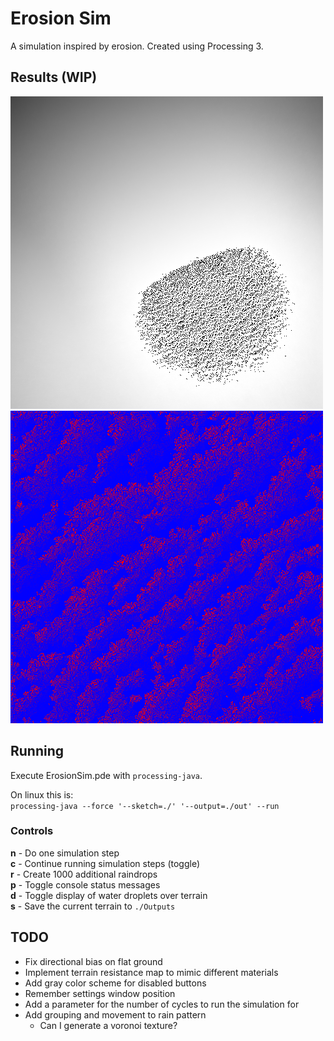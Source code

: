 # Erosion Sim

A simulation inspired by erosion. Created using Processing 3.

## Results (WIP)
![](Outputs/island.png)
![](Outputs/waves.png)

## Running
Execute ErosionSim.pde with `processing-java`.

On linux this is:   
```processing-java --force '--sketch=./' '--output=./out' --run```

### Controls
**n** - Do one simulation step  
**c** - Continue running simulation steps (toggle)  
**r** - Create 1000 additional raindrops    
**p** - Toggle console status messages  
**d** - Toggle display of water droplets over terrain   
**s** - Save the current terrain to `./Outputs`

## TODO
- Fix directional bias on flat ground
- Implement terrain resistance map to mimic different materials
- Add gray color scheme for disabled buttons
- Remember settings window position
- Add a parameter for the number of cycles to run the simulation for
- Add grouping and movement to rain pattern
    - Can I generate a voronoi texture?